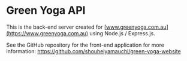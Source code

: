 # Green Yoga API

This is the back-end server created for [www.greenyoga.com.au](https://www.greenyoga.com.au) using Node.js / Express.js.

See the GitHub repository for the front-end application for more information: https://github.com/shouheiyamauchi/green-yoga-website
